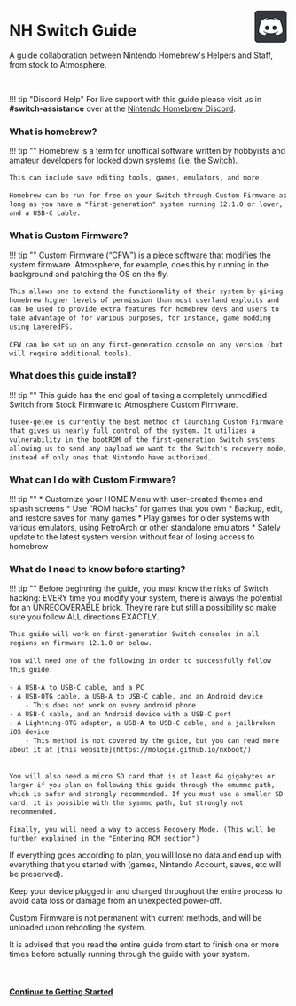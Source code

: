 <a href="https://discord.gg/C29hYvh" target="_blank"><img style="float: right;" src="img/discord.png"></a>

# NH Switch Guide

A guide collaboration between Nintendo Homebrew's Helpers and Staff, from stock to Atmosphere.

&nbsp;

!!! tip "Discord Help"
    For live support with this guide please visit us in **#switch-assistance** over at the [Nintendo Homebrew Discord](https://discord.gg/C29hYvh).

### What is homebrew?

!!! tip ""
    Homebrew is a term for unoffical software written by hobbyists and amateur developers for locked down systems (i.e. the Switch).

    This can include save editing tools, games, emulators, and more.

    Homebrew can be run for free on your Switch through Custom Firmware as long as you have a "first-generation" system running 12.1.0 or lower, and a USB-C cable.

### What is Custom Firmware?

!!! tip ""
    Custom Firmware (“CFW”) is a piece software that modifies the system firmware.
    Atmosphere, for example, does this by running in the background and patching the OS on the fly.

    This allows one to extend the functionality of their system by giving homebrew higher levels of permission than most userland exploits and can be used to provide extra features for homebrew devs and users to take advantage of for various purposes, for instance, game modding using LayeredFS.

    CFW can be set up on any first-generation console on any version (but will require additional tools).

### What does this guide install?

!!! tip ""
    This guide has the end goal of taking a completely unmodified Switch from Stock Firmware to Atmosphere Custom Firmware.

    fusee-gelee is currently the best method of launching Custom Firmware that gives us nearly full control of the system. It utilizes a vulnerability in the bootROM of the first-generation Switch systems, allowing us to send any payload we want to the Switch's recovery mode, instead of only ones that Nintendo have authorized.

### What can I do with Custom Firmware?

!!! tip ""
    * Customize your HOME Menu with user-created themes and splash screens
    * Use “ROM hacks” for games that you own
    * Backup, edit, and restore saves for many games
    * Play games for older systems with various emulators, using RetroArch or other standalone emulators
    * Safely update to the latest system version without fear of losing access to homebrew

### What do I need to know before starting?

!!! tip ""
    Before beginning the guide, you must know the risks of Switch hacking: EVERY time you modify your system, there is always the potential for an UNRECOVERABLE brick. They’re rare but still a possibility so make sure you follow ALL directions EXACTLY.

    This guide will work on first-generation Switch consoles in all regions on firmware 12.1.0 or below.

    You will need one of the following in order to successfully follow this guide:

    - A USB-A to USB-C cable, and a PC
    - A USB-OTG cable, a USB-A to USB-C cable, and an Android device
		- This does not work on every android phone
    - A USB-C cable, and an Android device with a USB-C port
    - A Lightning-OTG adapter, a USB-A to USB-C cable, and a jailbroken iOS device
        - This method is not covered by the guide, but you can read more about it at [this website](https://mologie.github.io/nxboot/)


    You will also need a micro SD card that is at least 64 gigabytes or larger if you plan on following this guide through the emummc path, which is safer and strongly recommended. If you must use a smaller SD card, it is possible with the sysmmc path, but strongly not recommended.

    Finally, you will need a way to access Recovery Mode. (This will be further explained in the "Entering RCM section")

If everything goes according to plan, you will lose no data and end up with everything that you started with (games, Nintendo Account, saves, etc will be preserved).

Keep your device plugged in and charged throughout the entire process to avoid data loss or damage from an unexpected power-off.

Custom Firmware is not permanent with current methods, and will be unloaded upon rebooting the system.

It is advised that you read the entire guide from start to finish one or more times before actually running through the guide with your system.

&nbsp;

#### [Continue to Getting Started <i class="fa fa-arrow-circle-right fa-lg"></i>](user_guide/getting_started.md) 
